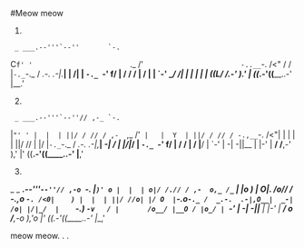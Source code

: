 #Meow meow


1. 

     _ ___.--'''`--''       `-.
   C`f' '                        `._
  /'`                         -..__ `-.
 /<"                 /       /    |`-._`-._
/  _.-.  .-|.___|    |      /|    |    `-._
`-'  f/ |   /   /   / |    / |    |
     `-' __/  /|   |   |   |  |   |
        ((___L/   /__.-'    ).'  |
           ((__.-'((____..-' |__.'


2.

     _ ___.--'''`--''// ,-_ `-.
   |`"' ' |  |  | ||/ / // / ,-  `,_
  /'`  |   |  Y  | ||/ / // / -.,__ `-.
 /<"|    | |  |  | ||/ // | |/    |`-._`-._
/  _.-.  .-|,___|  _-| / | |/|_/  |    `-._
`-'  f/ |       / __/ |__  / |__/ |
     `-'       |  -| -||__ |  |-' |
            __/   /__,-'    ),'  |'
           ((__.-'((____..-' |__,'


3.
 _   _ ___.--'''`--''// ,-o `-.
   |`)' o |  |  | o|/ /.// / ,-  o,_
  /_`  |   |o )  | O|. /o// / -.,_o `-.
 /<0|    ) |  |  | ||/ //o| |/ O  |`-.o`-._
/  _.-.  .-|,O__|  _-| /o| |/|_/  |    `-._)
`-v   / |       /o__/ |__O / |o_/ |
     `-'       |  -| -||__ |  |-' |
            __/ o /__,-o    ),'o |'
           ((__.-'((____..-' |__,'           


meow meow. . .